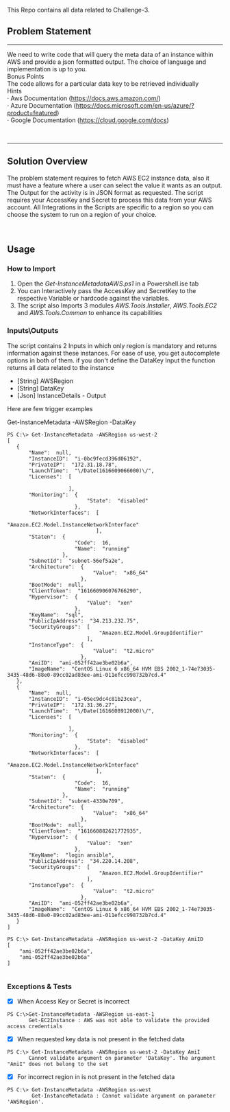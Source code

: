 
This Repo contains all data related to Challenge-3. 

 
## Problem Statement
---

We need to write code that will query the meta data of an instance within AWS and provide a json formatted output. The choice of language and implementation is up to you.<br>
Bonus Points <br>
The code allows for a particular data key to be retrieved individually<br>
Hints<br>
·         Aws Documentation (https://docs.aws.amazon.com/)<br>
·         Azure Documentation (https://docs.microsoft.com/en-us/azure/?product=featured)<br>
·         Google Documentation (https://cloud.google.com/docs)<br>


&nbsp;
&nbsp;

---

## Solution Overview
 The problem statement requires to fetch AWS EC2 instance data, also it must have a feature where a user can select the value it wants as an output. The Output for the activity   is in JSON format as requested.
The script requires your AccessKey and Secret to process this data from your AWS account. All Integrations in the Scripts are specific to a region so you can choose the system to run on a region of your choice.

&nbsp;
&nbsp;

## Usage

### How to Import
1. Open the *Get-InstanceMetadataAWS.ps1* in a Powershell.ise tab
2. You can Interactively pass the AccessKey and SecretKey to the respective Variable or hardcode against the variables.
3. The script also Imports 3 modules *AWS.Tools.Installer*, *AWS.Tools.EC2* and *AWS.Tools.Common* to enhance its capabilities


### Inputs\Outputs
The script contains 2 Inputs in which only region is mandatory and returns information against these instances. For ease of use, you get autocomplete options in both of them.
if you don't define the DataKey Input the function returns all data related to the instance
* [String] AWSRegion
* [String] DataKey
* [Json]   InstanceDetails - Output

Here are few trigger examples

Get-InstanceMetadata -AWSRegion <Region> -DataKey <KeyName>
  
 ```
PS C:\> Get-InstanceMetadata -AWSRegion us-west-2
[
    {
        "Name":  null,
        "InstanceID":  "i-0bc9fecd396d06192",
        "PrivateIP":  "172.31.18.78",
        "LaunchTime":  "\/Date(1616609066000)\/",
        "Licenses":  [

                     ],
        "Monitoring":  {
                           "State":  "disabled"
                       },
        "NetworkInterfaces":  [
                                  "Amazon.EC2.Model.InstanceNetworkInterface"
                              ],
        "Staten":  {
                       "Code":  16,
                       "Name":  "running"
                   },
        "SubnetId":  "subnet-56ef5a2e",
        "Architecture":  {
                             "Value":  "x86_64"
                         },
        "BootMode":  null,
        "ClientToken":  "161660906076766290",
        "Hypervisor":  {
                           "Value":  "xen"
                       },
        "KeyName":  "sql",
        "PublicIpAddress":  "34.213.232.75",
        "SecurityGroups":  [
                               "Amazon.EC2.Model.GroupIdentifier"
                           ],
        "InstanceType":  {
                             "Value":  "t2.micro"
                         },
        "AmiID":  "ami-052ff42ae3be02b6a",
        "ImageName":  "CentOS Linux 6 x86_64 HVM EBS 2002_1-74e73035-3435-48d6-88e0-89cc02ad83ee-ami-011efcc998732b7cd.4"
    },
    {
        "Name":  null,
        "InstanceID":  "i-05ec9dc4c81b23cea",
        "PrivateIP":  "172.31.36.27",
        "LaunchTime":  "\/Date(1616608912000)\/",
        "Licenses":  [

                     ],
        "Monitoring":  {
                           "State":  "disabled"
                       },
        "NetworkInterfaces":  [
                                  "Amazon.EC2.Model.InstanceNetworkInterface"
                              ],
        "Staten":  {
                       "Code":  16,
                       "Name":  "running"
                   },
        "SubnetId":  "subnet-4330e709",
        "Architecture":  {
                             "Value":  "x86_64"
                         },
        "BootMode":  null,
        "ClientToken":  "161660882621772935",
        "Hypervisor":  {
                           "Value":  "xen"
                       },
        "KeyName":  "login ansible",
        "PublicIpAddress":  "34.220.14.208",
        "SecurityGroups":  [
                               "Amazon.EC2.Model.GroupIdentifier"
                           ],
        "InstanceType":  {
                             "Value":  "t2.micro"
                         },
        "AmiID":  "ami-052ff42ae3be02b6a",
        "ImageName":  "CentOS Linux 6 x86_64 HVM EBS 2002_1-74e73035-3435-48d6-88e0-89cc02ad83ee-ami-011efcc998732b7cd.4"
    }
]   
```
  
```
PS C:\> Get-InstanceMetadata -AWSRegion us-west-2 -DataKey AmiID
[
    "ami-052ff42ae3be02b6a",
    "ami-052ff42ae3be02b6a"
]
  
```
  
### Exceptions & Tests

- [x] When Access Key or Secret is incorrect
```
PS C:\>Get-InstanceMetadata -AWSRegion us-east-1
       Get-EC2Instance : AWS was not able to validate the provided access credentials
```
  
 - [x] When requested key data is not present in the fetched data
```
PS C:\> Get-InstanceMetadata -AWSRegion us-west-2 -DataKey AmiI
       Cannot validate argument on parameter 'DataKey'. The argument "AmiI" does not belong to the set 
```

- [x] For incorrect region in is not present in the fetched data
```
PS C:\> Get-InstanceMetadata -AWSRegion us-west 
        Get-InstanceMetadata : Cannot validate argument on parameter 'AWSRegion'.
```
